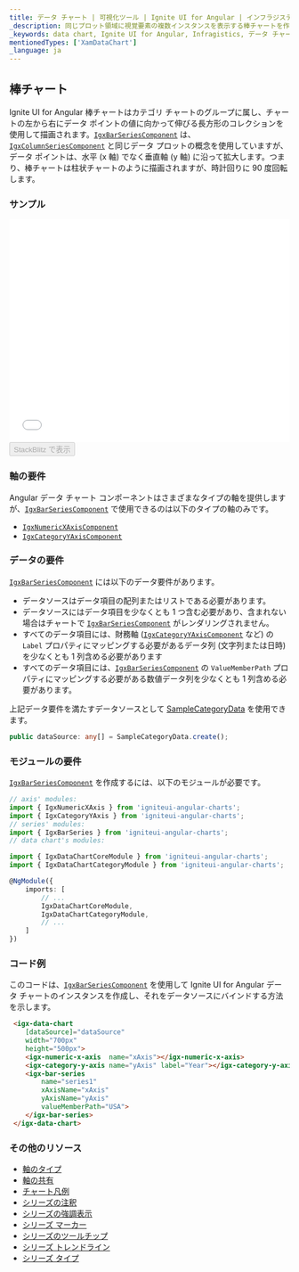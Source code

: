 ```yaml
---
title: データ チャート | 可視化ツール | Ignite UI for Angular | インフラジスティックス | 棒チャート
_description: 同じプロット領域に視覚要素の複数インスタンスを表示する棒チャートを作成し、複合チャート ビューを作成します。
_keywords: data chart, Ignite UI for Angular, Infragistics, データ チャート, インフラジスティックス
mentionedTypes: ['XamDataChart']
_language: ja
---
```


## 棒チャート

Ignite UI for Angular 棒チャートはカテゴリ チャートのグループに属し、チャートの左から右にデータ ポイントの値に向かって伸びる長方形のコレクションを使用して描画されます。[`IgxBarSeriesComponent`]({environment:dvApiBaseUrl}/products/ignite-ui-angular/api/docs/typescript/latest/classes/igxbarseriescomponent.html) は、[`IgxColumnSeriesComponent`]({environment:dvApiBaseUrl}/products/ignite-ui-angular/api/docs/typescript/latest/classes/igxcolumnseriescomponent.html) と同じデータ プロットの概念を使用していますが、データ ポイントは、水平 (x 軸) でなく垂直軸 (y 軸) に沿って拡大します。つまり、棒チャートは柱状チャートのように描画されますが、時計回りに 90 度回転します。

### サンプル

<div class="sample-container loading" style="height: 400px">
    <iframe id="data-chart-type-category-series-iframe" src='{environment:dvDemosBaseUrl}/charts/data-chart-type-category-bar-series' width="100%" height="100%" seamless frameBorder="0" onload="onXPlatSampleIframeContentLoaded(this);"></iframe>
</div>
<div>
    <button data-localize="stackblitz" disabled class="stackblitz-btn" data-iframe-id="data-chart-type-category-series-iframe" data-demos-base-url="{environment:dvDemosBaseUrl}">StackBlitz で表示
    </button>
</div>

<div class="divider--half"></div>

### 軸の要件

Angular データ チャート コンポーネントはさまざまなタイプの軸を提供しますが、[`IgxBarSeriesComponent`]({environment:dvApiBaseUrl}/products/ignite-ui-angular/api/docs/typescript/latest/classes/igxbarseriescomponent.html) で使用できるのは以下のタイプの軸のみです。

-   [`IgxNumericXAxisComponent`]({environment:dvApiBaseUrl}/products/ignite-ui-angular/api/docs/typescript/latest/classes/igxnumericxaxiscomponent.html)
-   [`IgxCategoryYAxisComponent`]({environment:dvApiBaseUrl}/products/ignite-ui-angular/api/docs/typescript/latest/classes/igxcategoryyaxiscomponent.html)

### データの要件

[`IgxBarSeriesComponent`]({environment:dvApiBaseUrl}/products/ignite-ui-angular/api/docs/typescript/latest/classes/igxbarseriescomponent.html) には以下のデータ要件があります。

-   データソースはデータ項目の配列またはリストである必要があります。
-   データソースにはデータ項目を少なくとも 1 つ含む必要があり、含まれない場合はチャートで [`IgxBarSeriesComponent`]({environment:dvApiBaseUrl}/products/ignite-ui-angular/api/docs/typescript/latest/classes/igxbarseriescomponent.html) がレンダリングされません。
-   すべてのデータ項目には、財務軸 ([`IgxCategoryYAxisComponent`]({environment:dvApiBaseUrl}/products/ignite-ui-angular/api/docs/typescript/latest/classes/igxcategoryyaxiscomponent.html) など) の `Label` プロパティにマッピングする必要があるデータ列 (文字列または日時) を少なくとも 1 列含める必要があります
-   すべてのデータ項目には、[`IgxBarSeriesComponent`]({environment:dvApiBaseUrl}/products/ignite-ui-angular/api/docs/typescript/latest/classes/igxbarseriescomponent.html) の `ValueMemberPath` プロパティにマッピングする必要がある数値データ列を少なくとも 1 列含める必要があります。

上記データ要件を満たすデータソースとして [SampleCategoryData](data-chart-data-sources-category.md) を使用できます。

```ts
public dataSource: any[] = SampleCategoryData.create();
```

### モジュールの要件

[`IgxBarSeriesComponent`]({environment:dvApiBaseUrl}/products/ignite-ui-angular/api/docs/typescript/latest/classes/igxbarseriescomponent.html) を作成するには、以下のモジュールが必要です。

```ts
// axis' modules:
import { IgxNumericXAxis } from 'igniteui-angular-charts';
import { IgxCategoryYAxis } from 'igniteui-angular-charts';
// series' modules:
import { IgxBarSeries } from 'igniteui-angular-charts';
// data chart's modules:

import { IgxDataChartCoreModule } from 'igniteui-angular-charts';
import { IgxDataChartCategoryModule } from 'igniteui-angular-charts';

@NgModule({
    imports: [
        // ...
        IgxDataChartCoreModule,
        IgxDataChartCategoryModule,
        // ...
    ]
})
```

### コード例

このコードは、[`IgxBarSeriesComponent`]({environment:dvApiBaseUrl}/products/ignite-ui-angular/api/docs/typescript/latest/classes/igxbarseriescomponent.html) を使用して Ignite UI for Angular データ チャートのインスタンスを作成し、それをデータソースにバインドする方法を示します。

```html
 <igx-data-chart
    [dataSource]="dataSource"
    width="700px"
    height="500px">
    <igx-numeric-x-axis  name="xAxis"></igx-numeric-x-axis>
    <igx-category-y-axis name="yAxis" label="Year"></igx-category-y-axis>
    <igx-bar-series
        name="series1"
        xAxisName="xAxis"
        yAxisName="yAxis"
        valueMemberPath="USA">
    </igx-bar-series>
 </igx-data-chart>
```

### その他のリソース

-   [軸のタイプ](data-chart-axis-types.md)
-   [軸の共有](data-chart-axis-sharing.md)
-   [チャート凡例](data-chart-legends.md)
-   [シリーズの注釈](data-chart-series-annotations.md)
-   [シリーズの強調表示](data-chart-series-highlighting.md)
-   [シリーズ マーカー](data-chart-series-markers.md)
-   [シリーズのツールチップ](data-chart-series-tooltips.md)
-   [シリーズ トレンドライン](data-chart-series-trendlines.md)
-   [シリーズ タイプ](data-chart-series-types.md)
